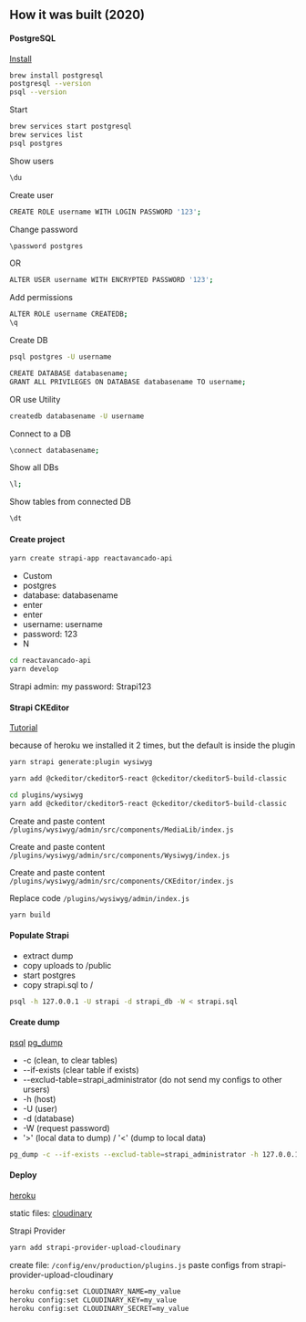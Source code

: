 ## How it was built (2020)

#### PostgreSQL

[Install](https://www.codementor.io/@engineerapart/getting-started-with-postgresql-on-mac-osx-are8jcopb)

```bash
brew install postgresql
postgresql --version
psql --version
```

Start

```bash
brew services start postgresql
brew services list
psql postgres
```

Show users

```bash
\du
```

Create user

```bash
CREATE ROLE username WITH LOGIN PASSWORD '123';
```

Change password

```bash
\password postgres
```

OR

```bash
ALTER USER username WITH ENCRYPTED PASSWORD '123';
```

Add permissions

```bash
ALTER ROLE username CREATEDB;
\q
```

Create DB

```bash
psql postgres -U username

CREATE DATABASE databasename;
GRANT ALL PRIVILEGES ON DATABASE databasename TO username;
```

OR use Utility

```bash
createdb databasename -U username
```

Connect to a DB

```bash
\connect databasename;
```

Show all DBs

```bash
\l;
```

Show tables from connected DB

```bash
\dt
```

#### Create project

```bash
yarn create strapi-app reactavancado-api
```

- Custom
- postgres
- database: databasename
- enter
- enter
- username: username
- password: 123
- N

```bash
cd reactavancado-api
yarn develop
```

Strapi admin:
my password: Strapi123

#### Strapi CKEditor

[Tutorial](https://strapi.io/documentation/v3.x/guides/registering-a-field-in-admin.html#setup)

because of heroku we installed it 2 times, but the default is inside the plugin

```bash
yarn strapi generate:plugin wysiwyg

yarn add @ckeditor/ckeditor5-react @ckeditor/ckeditor5-build-classic

cd plugins/wysiwyg
yarn add @ckeditor/ckeditor5-react @ckeditor/ckeditor5-build-classic
```

Create and paste content
`/plugins/wysiwyg/admin/src/components/MediaLib/index.js`

Create and paste content
`/plugins/wysiwyg/admin/src/components/Wysiwyg/index.js`

Create and paste content
`/plugins/wysiwyg/admin/src/components/CKEditor/index.js`

Replace code
`/plugins/wysiwyg/admin/index.js`

```bash
yarn build
```

#### Populate Strapi

- extract dump
- copy uploads to /public
- start postgres
- copy strapi.sql to /

```bash
psql -h 127.0.0.1 -U strapi -d strapi_db -W < strapi.sql
```

#### Create dump

[psql](https://www.postgresql.org/docs/current/app-psql.html)
[pg_dump](https://www.postgresql.org/docs/current/app-pgdump.html)

- -c (clean, to clear tables)
- --if-exists (clear table if exists)
- --exclud-table=strapi_administrator (do not send my configs to other ursers)
- -h (host)
- -U (user)
- -d (database)
- -W (request password)
- '>' (local data to dump) / '<' (dump to local data)

```bash
pg_dump -c --if-exists --exclud-table=strapi_administrator -h 127.0.0.1 -U strapi -d strapi_db -W > strapi.sql
```

#### Deploy

[heroku](https://devcenter.heroku.com/articles/heroku-postgres-import-export)

static files:
[cloudinary](https://cloudinary.com/)

Strapi Provider

```bash
yarn add strapi-provider-upload-cloudinary
```

create file: `/config/env/production/plugins.js`
paste configs from strapi-provider-upload-cloudinary

```bash
heroku config:set CLOUDINARY_NAME=my_value
heroku config:set CLOUDINARY_KEY=my_value
heroku config:set CLOUDINARY_SECRET=my_value
```
